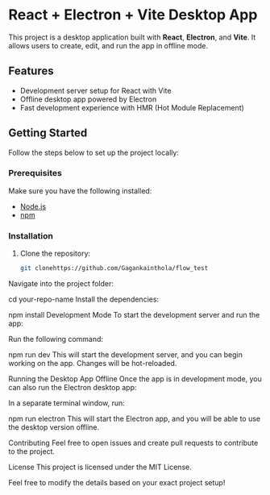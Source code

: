 # React + Electron + Vite Desktop App

This project is a desktop application built with **React**, **Electron**, and **Vite**. It allows users to create, edit, and run the app in offline mode.

## Features
- Development server setup for React with Vite
- Offline desktop app powered by Electron
- Fast development experience with HMR (Hot Module Replacement)

## Getting Started

Follow the steps below to set up the project locally:

### Prerequisites
Make sure you have the following installed:
- [Node.js](https://nodejs.org/)
- [npm](https://www.npmjs.com/)

### Installation

1. Clone the repository:
   ```bash
   git clonehttps://github.com/Gagankainthola/flow_test
Navigate into the project folder:


cd your-repo-name
Install the dependencies:


npm install
Development Mode
To start the development server and run the app:

Run the following command:


npm run dev
This will start the development server, and you can begin working on the app. Changes will be hot-reloaded.

Running the Desktop App Offline
Once the app is in development mode, you can also run the Electron desktop app:

In a separate terminal window, run:


npm run electron
This will start the Electron app, and you will be able to use the desktop version offline.

Contributing
Feel free to open issues and create pull requests to contribute to the project.

License
This project is licensed under the MIT License.

Feel free to modify the details based on your exact project setup!
